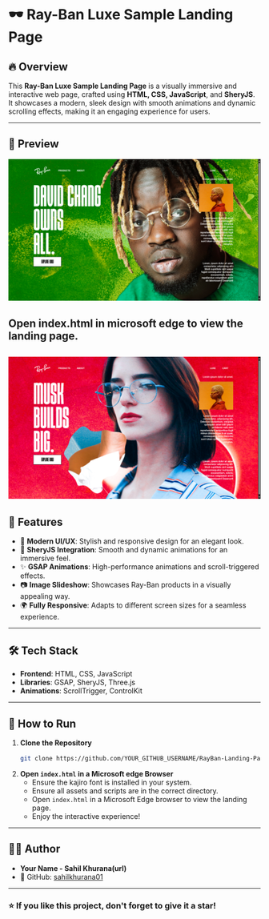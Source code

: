 # 🕶️ Ray-Ban Luxe Sample Landing Page

## 🔥 Overview
This **Ray-Ban Luxe Sample Landing Page** is a visually immersive and interactive web page, crafted using **HTML, CSS, JavaScript**, and **SheryJS**. It showcases a modern, sleek design with smooth animations and dynamic scrolling effects, making it an engaging experience for users.

---

## 📸 Preview  
![Landing-page-rayban Screenshot](assets/page%20sc%201.png) 

## Open index.html in microsoft edge to view the landing page.

![Landing-page-rayban Screenshot](assets/page%20sc%202.png) 
---

## 🚀 Features
- 🎨 **Modern UI/UX**: Stylish and responsive design for an elegant look.
- 🔄 **SheryJS Integration**: Smooth and dynamic animations for an immersive feel.
- ✨ **GSAP Animations**: High-performance animations and scroll-triggered effects.
- 📷 **Image Slideshow**: Showcases Ray-Ban products in a visually appealing way.
- 🌍 **Fully Responsive**: Adapts to different screen sizes for a seamless experience.

---

## 🛠️ Tech Stack
- **Frontend**: HTML, CSS, JavaScript
- **Libraries**: GSAP, SheryJS, Three.js
- **Animations**: ScrollTrigger, ControlKit

---

## 📌 How to Run
1. **Clone the Repository**  
   ```sh
   git clone https://github.com/YOUR_GITHUB_USERNAME/RayBan-Landing-Page.git
   ```
2. **Open `index.html` in a Microsoft edge Browser** 
   - Ensure the kajiro font is installed in your system.
   - Ensure all assets and scripts are in the correct directory.
   - Open `index.html` in a Microsoft Edge browser to view the landing page.
   - Enjoy the interactive experience!

---

## 👨‍💻 Author
- **Your Name - Sahil Khurana(url)**
- 💎 GitHub: [sahilkhurana01](https://github.com/sahilkhurana01)

---

### ⭐ If you like this project, don't forget to give it a star!
